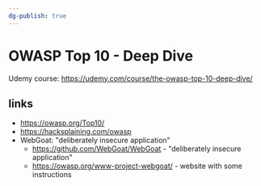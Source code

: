 ```yaml
---
dg-publish: true
---
```

# OWASP Top 10 - Deep Dive

Udemy course: <https://udemy.com/course/the-owasp-top-10-deep-dive/>

## links

- https://owasp.org/Top10/
- <https://hacksplaining.com/owasp>
- WebGoat: "deliberately insecure application"
    - <https://github.com/WebGoat/WebGoat> - "deliberately insecure application"
    - https://owasp.org/www-project-webgoat/ - website with some instructions
    